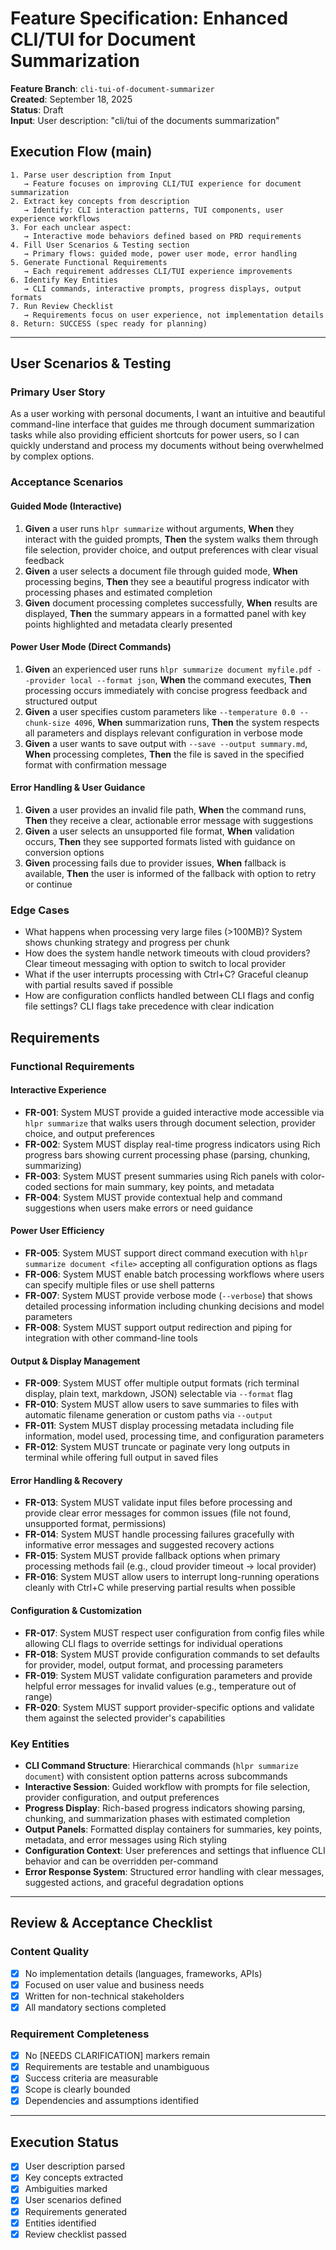 # Feature Specification: Enhanced CLI/TUI for Document Summarization

**Feature Branch**: `cli-tui-of-document-summarizer`  
**Created**: September 18, 2025  
**Status**: Draft  
**Input**: User description: "cli/tui of the documents summarization"

## Execution Flow (main)
```
1. Parse user description from Input
   → Feature focuses on improving CLI/TUI experience for document summarization
2. Extract key concepts from description
   → Identify: CLI interaction patterns, TUI components, user experience workflows
3. For each unclear aspect:
   → Interactive mode behaviors defined based on PRD requirements
4. Fill User Scenarios & Testing section
   → Primary flows: guided mode, power user mode, error handling
5. Generate Functional Requirements
   → Each requirement addresses CLI/TUI experience improvements
6. Identify Key Entities
   → CLI commands, interactive prompts, progress displays, output formats
7. Run Review Checklist
   → Requirements focus on user experience, not implementation details
8. Return: SUCCESS (spec ready for planning)
```

---

## User Scenarios & Testing

### Primary User Story
As a user working with personal documents, I want an intuitive and beautiful command-line interface that guides me through document summarization tasks while also providing efficient shortcuts for power users, so I can quickly understand and process my documents without being overwhelmed by complex options.

### Acceptance Scenarios

#### Guided Mode (Interactive)
1. **Given** a user runs `hlpr summarize` without arguments, **When** they interact with the guided prompts, **Then** the system walks them through file selection, provider choice, and output preferences with clear visual feedback
2. **Given** a user selects a document file through guided mode, **When** processing begins, **Then** they see a beautiful progress indicator with processing phases and estimated completion
3. **Given** document processing completes successfully, **When** results are displayed, **Then** the summary appears in a formatted panel with key points highlighted and metadata clearly presented

#### Power User Mode (Direct Commands)
1. **Given** an experienced user runs `hlpr summarize document myfile.pdf --provider local --format json`, **When** the command executes, **Then** processing occurs immediately with concise progress feedback and structured output
2. **Given** a user specifies custom parameters like `--temperature 0.0 --chunk-size 4096`, **When** summarization runs, **Then** the system respects all parameters and displays relevant configuration in verbose mode
3. **Given** a user wants to save output with `--save --output summary.md`, **When** processing completes, **Then** the file is saved in the specified format with confirmation message

#### Error Handling & User Guidance
1. **Given** a user provides an invalid file path, **When** the command runs, **Then** they receive a clear, actionable error message with suggestions
2. **Given** a user selects an unsupported file format, **When** validation occurs, **Then** they see supported formats listed with guidance on conversion options
3. **Given** processing fails due to provider issues, **When** fallback is available, **Then** the user is informed of the fallback with option to retry or continue

### Edge Cases
- What happens when processing very large files (>100MB)? System shows chunking strategy and progress per chunk
- How does the system handle network timeouts with cloud providers? Clear timeout messaging with option to switch to local provider
- What if the user interrupts processing with Ctrl+C? Graceful cleanup with partial results saved if possible
- How are configuration conflicts handled between CLI flags and config file settings? CLI flags take precedence with clear indication

## Requirements

### Functional Requirements

#### Interactive Experience
- **FR-001**: System MUST provide a guided interactive mode accessible via `hlpr summarize` that walks users through document selection, provider choice, and output preferences
- **FR-002**: System MUST display real-time progress indicators using Rich progress bars showing current processing phase (parsing, chunking, summarizing)
- **FR-003**: System MUST present summaries using Rich panels with color-coded sections for main summary, key points, and metadata
- **FR-004**: System MUST provide contextual help and command suggestions when users make errors or need guidance

#### Power User Efficiency
- **FR-005**: System MUST support direct command execution with `hlpr summarize document <file>` accepting all configuration options as flags
- **FR-006**: System MUST enable batch processing workflows where users can specify multiple files or use shell patterns
- **FR-007**: System MUST provide verbose mode (`--verbose`) that shows detailed processing information including chunking decisions and model parameters
- **FR-008**: System MUST support output redirection and piping for integration with other command-line tools

#### Output & Display Management
- **FR-009**: System MUST offer multiple output formats (rich terminal display, plain text, markdown, JSON) selectable via `--format` flag
- **FR-010**: System MUST allow users to save summaries to files with automatic filename generation or custom paths via `--output`
- **FR-011**: System MUST display processing metadata including file information, model used, processing time, and configuration parameters
- **FR-012**: System MUST truncate or paginate very long outputs in terminal while offering full output in saved files

#### Error Handling & Recovery
- **FR-013**: System MUST validate input files before processing and provide clear error messages for common issues (file not found, unsupported format, permissions)
- **FR-014**: System MUST handle processing failures gracefully with informative error messages and suggested recovery actions
- **FR-015**: System MUST provide fallback options when primary processing methods fail (e.g., cloud provider timeout → local provider)
- **FR-016**: System MUST allow users to interrupt long-running operations cleanly with Ctrl+C while preserving partial results when possible

#### Configuration & Customization
- **FR-017**: System MUST respect user configuration from config files while allowing CLI flags to override settings for individual operations
- **FR-018**: System MUST provide configuration commands to set defaults for provider, model, output format, and processing parameters
- **FR-019**: System MUST validate configuration parameters and provide helpful error messages for invalid values (e.g., temperature out of range)
- **FR-020**: System MUST support provider-specific options and validate them against the selected provider's capabilities

### Key Entities

- **CLI Command Structure**: Hierarchical commands (`hlpr summarize document`) with consistent option patterns across subcommands
- **Interactive Session**: Guided workflow with prompts for file selection, provider configuration, and output preferences  
- **Progress Display**: Rich-based progress indicators showing parsing, chunking, and summarization phases with estimated completion
- **Output Panels**: Formatted display containers for summaries, key points, metadata, and error messages using Rich styling
- **Configuration Context**: User preferences and settings that influence CLI behavior and can be overridden per-command
- **Error Response System**: Structured error handling with clear messages, suggested actions, and graceful degradation options

---

## Review & Acceptance Checklist

### Content Quality
- [x] No implementation details (languages, frameworks, APIs)
- [x] Focused on user value and business needs
- [x] Written for non-technical stakeholders
- [x] All mandatory sections completed

### Requirement Completeness
- [x] No [NEEDS CLARIFICATION] markers remain
- [x] Requirements are testable and unambiguous  
- [x] Success criteria are measurable
- [x] Scope is clearly bounded
- [x] Dependencies and assumptions identified

---

## Execution Status

- [x] User description parsed
- [x] Key concepts extracted
- [x] Ambiguities marked
- [x] User scenarios defined
- [x] Requirements generated
- [x] Entities identified
- [x] Review checklist passed
